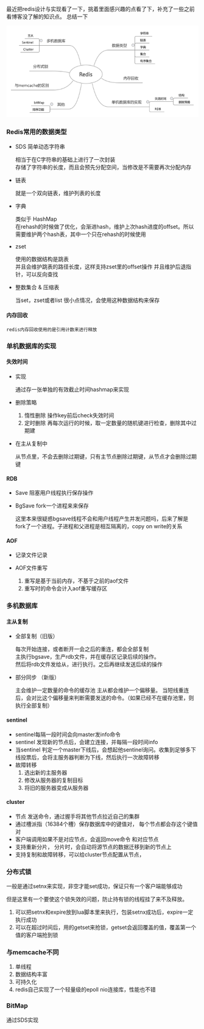 最近把redis设计与实现看了一下，挑着里面感兴趣的点看了下，补充了一些之前看博客没了解的知识点。 总结一下

![](Redis.png)

### Redis常用的数据类型


- SDS 简单动态字符串

    相当于在C字符串的基础上进行了一次封装  
    存储了字符串的长度，而且会预先分配空间，当修改是不需要再次分配内存

- 链表

    就是一个双向链表，维护列表的长度

- 字典

    类似于 HashMap  
    在rehash的时候做了优化，会渐进hash，维护上次hash进度的offset。所以需要维护两个hash表，其中一个只在rehash的时候使用

- zset

    使用的数据结构是跳表  
    并且会维护跳表的路径长度，这样支持zset里的offset操作
    并且维护后退指针，可以反向查找

- 整数集合 & 压缩表
    
    当set，zset或者list 很小点情况，会使用这种数据结构来保存

#### 内存回收

    redis内存回收使用的是引用计数来进行释放


### 单机数据库的实现

#### 失效时间

- 实现

    通过存一张单独的有效截止时间hashmap来实现

- 删除策略

    1. 惰性删除  操作key前后check失效时间
    2. 定时删除  再每次运行的时候，取一定数量的随机键进行检查，删除其中过期建

- 在主从复制中

    从节点里，不会去删除过期键，只有主节点删除过期键，从节点才会删除过期键

#### RDB

- Save 阻塞用户线程执行保存操作  
- BgSave fork一个进程来来保存

    这里本来很疑惑bgsave线程不会和用户线程产生并发问题吗，后来了解是fork了一个进程。子进程和父进程是相互隔离的，copy on write的关系

#### AOF

- 记录文件记录
- AOF文件重写

    1. 重写是基于当前内存，不基于之前的aof文件
    2. 重写时的命令会计入aof重写缓存区



### 多机数据库

#### 主从复制

- 全部复制（旧版）

    每次开始连接，或者断开一会之后的重连，都会全部复制  
    主执行bgsave，生产rdb文件，并在缓存区记录后续的操作。  
    然后将rdb文件发给从，进行执行。之后再继续发送后续的操作  

- 部分同步 （新版）

    主会维护一定数量的命令的缓存池
    主从都会维护一个偏移量。
    当短线重连后，会对比这个偏移量来判断需要发送的命令。（如果已经不在缓存池里，则执行全部复制）

#### sentinel

- sentinel每隔一段时间会向master发info命令
- sentinel 发现新的节点后，会建立连接，并每隔一段时间info
- 当sentinel 判定一个master下线后，会想起他sentinel询问。收集到足够多下线投票后，会将主服务器判断为下线，然后执行一次故障转移
- 故障转移
    1. 选出新的主服务器
    2. 修改从服务器的复制目标
    3. 将旧的服务器变成从服务器

#### cluster

- 节点 发送命令，通过握手将其他节点拉近自己的集群
- 通过槽派指（16384个槽）保存数据库中的键值对， 每个节点都会存这个键值对
- 客户端调用如果不是对应节点，会返回move命令 和对应节点
- 支持重新分片， 分片时，会自动将源节点的数据迁移到新的节点上
- 支持复制和故障转移，可以给cluster节点配置从节点，


### 分布式锁

一般是通过setnx来实现，非空才能set成功，保证只有一个客户端能够成功

但是这里有一个要使这个锁失效的问题，防止持有锁的线程挂了来不及释放。
1. 可以把setnx和expire放到lua脚本里来执行，包装setnx成功后，expire一定执行成功
2. 可以在超过时间后，用的getset来抢锁，getset会返回覆盖的值，覆盖第一个值的客户端抢到锁


### 与memcache不同

1. 单线程
2. 数据结构丰富
3. 可持久化
4. redis自己实现了一个轻量级的epoll nio连接库，性能也不错

### BitMap

通过SDS实现
